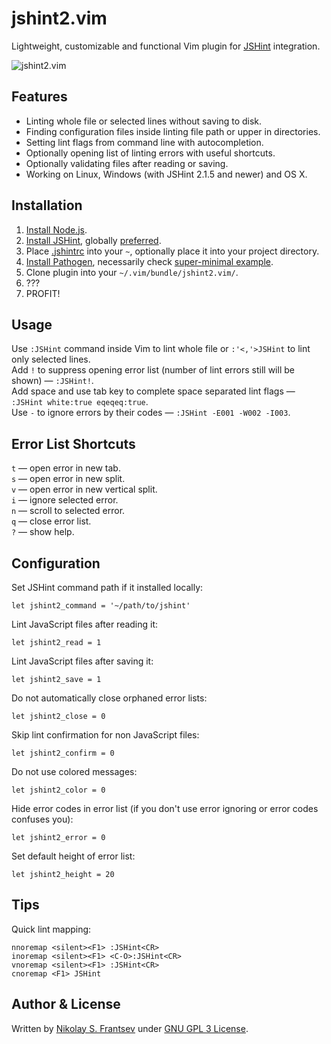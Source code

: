 # jshint2.vim

Lightweight, customizable and functional Vim plugin for [JSHint](http://jshint.com/) integration.

![jshint2.vim](https://dl.dropbox.com/s/ab95l1gnbub8m04/jshint2.vim.png)

## Features

* Linting whole file or selected lines without saving to disk.
* Finding configuration files inside linting file path or upper in directories.
* Setting lint flags from command line with autocompletion.
* Optionally opening list of linting errors with useful shortcuts.
* Optionally validating files after reading or saving.
* Working on Linux, Windows (with JSHint 2.1.5 and newer) and OS X.

## Installation

1. [Install Node.js](http://nodejs.org/download/).
2. [Install JSHint](http://jshint.com/install/), globally [preferred](#configuration).
3. Place [.jshintrc](http://www.jshint.com/docs/options/) into your `~`, optionally place it into your project directory.
4. [Install Pathogen](https://github.com/tpope/vim-pathogen#installation), necessarily check [super-minimal example](https://github.com/tpope/vim-pathogen#runtime-path-manipulation).
5. Clone plugin into your `~/.vim/bundle/jshint2.vim/`.
6. ???
7. PROFIT!

## Usage

Use `:JSHint` command inside Vim to lint whole file or `:'<,'>JSHint` to lint only selected lines.  
Add `!` to suppress opening error list (number of lint errors still will be shown) — `:JSHint!`.  
Add space and use tab key to complete space separated lint flags — `:JSHint white:true eqeqeq:true`.  
Use `-` to ignore errors by their codes — `:JSHint -E001 -W002 -I003`.  

## Error List Shortcuts

`t` — open error in new tab.  
`s` — open error in new split.  
`v` — open error in new vertical split.  
`i` — ignore selected error.  
`n` — scroll to selected error.  
`q` — close error list.  
`?` — show help.  

## Configuration

Set JSHint command path if it installed locally:

```vim
let jshint2_command = '~/path/to/jshint'
```

Lint JavaScript files after reading it:

```vim
let jshint2_read = 1
```

Lint JavaScript files after saving it:

```vim
let jshint2_save = 1
```

Do not automatically close orphaned error lists:
```vim
let jshint2_close = 0
```

Skip lint confirmation for non JavaScript files:

```vim
let jshint2_confirm = 0
```

Do not use colored messages:

```vim
let jshint2_color = 0
```

Hide error codes in error list (if you don't use error ignoring or error codes confuses you):

```vim
let jshint2_error = 0
```

Set default height of error list:

```vim
let jshint2_height = 20
```

## Tips

Quick lint mapping:

```vim
nnoremap <silent><F1> :JSHint<CR>
inoremap <silent><F1> <C-O>:JSHint<CR>
vnoremap <silent><F1> :JSHint<CR>
cnoremap <F1> JSHint
```

## Author & License

Written by [Nikolay S. Frantsev](http://frantsev.ru/) under [GNU GPL 3 License](http://www.gnu.org/licenses/gpl.html).
